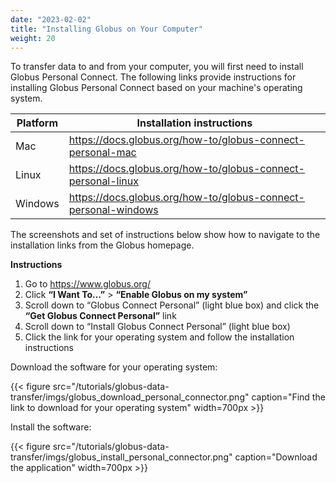 ```yaml
---
date: "2023-02-02"
title: "Installing Globus on Your Computer"
weight: 20
---
```


To transfer data to and from your computer, you will first need to install Globus Personal Connect. The following links provide instructions for installing Globus Personal Connect based on your machine's operating system.

| Platform | Installation instructions                                      |
|----------|----------------------------------------------------------------|
| Mac      | https://docs.globus.org/how-to/globus-connect-personal-mac     |
| Linux    | https://docs.globus.org/how-to/globus-connect-personal-linux   |
| Windows  | https://docs.globus.org/how-to/globus-connect-personal-windows |

The screenshots and set of instructions below show how to navigate to the installation links from the Globus homepage.

**Instructions**

1. Go to https://www.globus.org/
2. Click **“I Want To…”** > **“Enable Globus on my system”**
3. Scroll down to “Globus Connect Personal” (light blue box) and click the **“Get Globus Connect Personal”** link
4. Scroll down to “Install Globus Connect Personal” (light blue box)
5. Click the link for your operating system and follow the installation instructions

Download the software for your operating system:

{{< figure src="/tutorials/globus-data-transfer/imgs/globus_download_personal_connector.png" caption="Find the link to download for your operating system" width=700px >}}

Install the software:

{{< figure src="/tutorials/globus-data-transfer/imgs/globus_install_personal_connector.png" caption="Download the application" width=700px >}}

